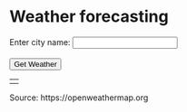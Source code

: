 <!DOCTYPE html>
<html>
    <head>
        <title>Weather forecast</title>
        <meta name="viewport" content="width=device-width, initial-scale=1">
        <link href="https://cdn.jsdelivr.net/npm/bootstrap@5.0.0-beta2/dist/css/bootstrap.min.css" rel="stylesheet">
        <link href="https://fonts.googleapis.com/css2?family=Montserrat:wght@500&display=swap" rel="stylesheet">
        <link href = "styles.css" rel = "stylesheet">
    </head>
    <body>
        <h1>Weather forecasting</h1>
            <div class = "jumbotron text-center">
                <span>Enter city name: </span><input type = "text" id = "city" autocomplete = "off"><br><br>
                <button class = "btn-primary" onclick = "getWeather()">Get Weather</button>
            </div>
            <div id = "result"></div>
            <table id = "table">
                <tr>
                    <td>
                        <canvas id = "myChart" width = "400" height = "400"></canvas>
                    </td>
                </tr>
            </table>
            <div id = "time"></div>
            <div class = "end">
                <p class = "foo">Source: https://openweathermap.org</p>
            </div>
    </body>
    <script src = "weather.js"></script>
    <script src="https://cdn.jsdelivr.net/npm/chart.js@2.9.4/dist/Chart.min.js"></script>
</html>
